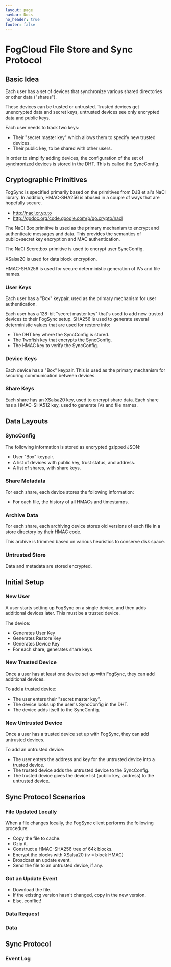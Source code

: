 ```yaml
---
layout: page
navbar: Docs
no_header: true
footer: false
---
```


# FogCloud File Store and Sync Protocol

## Basic Idea

Each user has a set of devices that synchronize various shared directories
or other data ("shares").

These devices can be trusted or untrusted. Trusted devices get unencrypted
data and secret keys, untrusted devices see only encrypted data and public
keys. 

Each user needs to track two keys:

 - Their "secret master key" which allows them to specify new trusted
   devices.
 - Their public key, to be shared with other users.

In order to simplify adding devices, the configuration of the set of
synchronized devices is stored in the DHT. This is called the SyncConfig.

## Cryptographic Primitives

FogSync is specified primarily based on the primitives from DJB et al's NaCl
library. In addition, HMAC-SHA256 is abused in a couple of ways that are
hopefully secure.

 - http://nacl.cr.yp.to
 - http://godoc.org/code.google.com/p/go.crypto/nacl

The NaCl Box primitive is used as the primary mechanism to encrypt and authenticate
messages and data. This provides the semantics of public+secret key encryption
and MAC authentication.

The NaCl Secretbox primitive is used to encrypt user SyncConfig.

XSalsa20 is used for data block encryption.

HMAC-SHA256 is used for secure deterministic generation of IVs and file names.

### User Keys

Each user has a "Box" keypair, used as the primary mechanism for user
authentication.

Each user has a 128-bit "secret master key" that's used to add new trusted
devices to their FogSync setup. SHA256 is used to generate several
deterministic values that are used for restore info:
 
 - The DHT key where the SyncConfig is stored. 
 - The Twofish key that encrypts the SyncConfig.
 - The HMAC key to verify the SyncConfig.

### Device Keys

Each device has a "Box" keypair. This is used as the primary mechanism for
securing communication between devices.

### Share Keys

Each share has an XSalsa20 key, used to encrypt share data. 
Each share has a HMAC-SHA512 key, used to generate IVs and file names.

## Data Layouts

### SyncConfig

The following information is stored as encrypted gzipped JSON:

 - User "Box" keypair.
 - A list of devices with public key, trust status, and address.
 - A list of shares, with share keys.

### Share Metadata

For each share, each device stores the following information:

 - For each file, the history of all HMACs and timestamps.

### Archive Data

For each share, each archiving device stores old versions of each
file in a store directory by their HMAC code.

This archive is trimmed based on various heuristics to conserve
disk space.

### Untrusted Store

Data and metadata are stored encrypted.

## Initial Setup

### New User

A user starts setting up FogSync on a single device, and then adds additional
devices later. This must be a trusted device.

The device:

 - Generates User Key
 - Generates Restore Key
 - Generates Device Key
 - For each share, generates share keys

### New Trusted Device

Once a user has at least one device set up with FogSync, they can add additional
devices.

To add a trusted device:

 - The user enters their "secret master key".
 - The device looks up the user's SyncConfig in the DHT.
 - The device adds itself to the SyncConfig.

### New Untrusted Device

Once a user has a trusted device set up with FogSync, they can add untrusted devices.

To add an untrusted device:

 - The user enters the address and key for the untrusted device into a
   trusted device.
 - The trusted device adds the untrusted device to the SyncConfig.
 - The trusted device gives the device list (public key, address) to
   the untrusted device.

## Sync Protocol Scenarios

### File Updated Locally

When a file changes locally, the FogSync client performs the following
procedure:

 - Copy the file to cache.
 - Gzip it.
 - Construct a HMAC-SHA256 tree of 64k blocks.
 - Encrypt the blocks with XSalsa20 (iv = block HMAC)
 - Broadcast an update event.
 - Send the file to an untrusted device, if any. 

### Got an Update Event

 - Download the file.
 - If the existing version hasn't changed, copy in the new version.
 - Else, conflict!

### Data Request

### Data

## Sync Protocol

### Event Log



